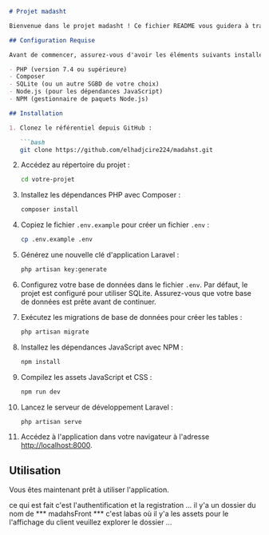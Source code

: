 ```markdown
# Projet madasht

Bienvenue dans le projet madasht ! Ce fichier README vous guidera à travers les étapes pour configurer et exécuter l'application avec succès.

## Configuration Requise

Avant de commencer, assurez-vous d'avoir les éléments suivants installés sur votre système :

- PHP (version 7.4 ou supérieure)
- Composer
- SQLite (ou un autre SGBD de votre choix)
- Node.js (pour les dépendances JavaScript)
- NPM (gestionnaire de paquets Node.js)

## Installation

1. Clonez le référentiel depuis GitHub :

   ```bash
   git clone https://github.com/elhadjcire224/madahst.git
   ```

2. Accédez au répertoire du projet :

   ```bash
   cd votre-projet
   ```

3. Installez les dépendances PHP avec Composer :

   ```bash
   composer install
   ```

4. Copiez le fichier `.env.example` pour créer un fichier `.env` :

   ```bash
   cp .env.example .env
   ```

5. Générez une nouvelle clé d'application Laravel :

   ```bash
   php artisan key:generate
   ```

6. Configurez votre base de données dans le fichier `.env`. Par défaut, le projet est configuré pour utiliser SQLite. Assurez-vous que votre base de données est prête avant de continuer.

7. Exécutez les migrations de base de données pour créer les tables :

   ```bash
   php artisan migrate
   ```

8. Installez les dépendances JavaScript avec NPM :

   ```bash
   npm install
   ```

9. Compilez les assets JavaScript et CSS :

   ```bash
   npm run dev
   ```

10. Lancez le serveur de développement Laravel :

    ```bash
    php artisan serve
    ```

11. Accédez à l'application dans votre navigateur à l'adresse [http://localhost:8000](http://localhost:8000).

## Utilisation

Vous êtes maintenant prêt à utiliser l'application.

ce qui est fait c'est l'authentification et la registration ...
il y'a un dossier du nom de *** madahsFront *** c'est labas où il y'a les assets pour le l'affichage du client veuillez explorer le dossier ...